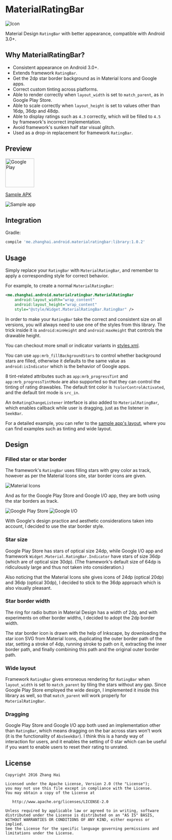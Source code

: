 # MaterialRatingBar

![Icon](sample/src/main/launcher_icon-web.png)

Material Design `RatingBar` with better appearance, compatible with Android 3.0+.

## Why MaterialRatingBar?

- Consistent appearance on Android 3.0+.
- Extends framework `RatingBar`.
- Get the 2dp star border background as in Material Icons and Google apps.
- Correct custom tinting across platforms.
- Able to render correctly when `layout_width` is set to `match_parent`, as in Google Play Store.
- Able to scale correctly when `layout_height` is set to values other than 16dp, 36dp and 48dp.
- Able to display ratings such as `4.3` correctly, which will be filled to `4.5` by framework's incorrect implementation.
- Avoid framework's sunken half star visual glitch.
- Used as a drop-in replacement for framework `RatingBar`.

## Preview

<a href="https://play.google.com/store/apps/details?id=me.zhanghai.android.materialratingbar.sample" target="_blank"><img alt="Google Play" height="90" src="https://play.google.com/intl/en_US/badges/images/generic/en_badge_web_generic.png"/></a>

[Sample APK](//github.com/DreaminginCodeZH/MaterialRatingBar/releases/download/v1.0.2/sample-release.apk)

![Sample app](screenshot/sample_app.jpg)

## Integration

Gradle:

```gradle
compile 'me.zhanghai.android.materialratingbar:library:1.0.2'
```

## Usage

Simply replace your `RatingBar` with `MaterialRatingBar`, and remember to apply a corresponding style for correct behavior.

For example, to create a normal `MaterialRatingBar`:

```xml
<me.zhanghai.android.materialratingbar.MaterialRatingBar
    android:layout_width="wrap_content"
    android:layout_height="wrap_content"
    style="@style/Widget.MaterialRatingBar.RatingBar" />
```

In order to make your `RatingBar` take the correct and consistent size on all versions, you will always need to use one of the styles from this library. The trick inside it is `android:minHeight` and `android:maxHeight` that controls the drawable height.

You can checkout more small or indicator variants in [styles.xml](library/src/main/res/values/styles.xml).

You can use `app:mrb_fillBackgroundStars` to control whether background stars are filled, otherwise it defaults to the same value as `android:isIndicator` which is the behavior of Google apps.

8 tint-related attributes such as `app:mrb_progressTint` and `app:mrb_progressTintMode` are also supported so that they can control the tinting of rating drawables. The default tint color is `?colorControlActivated`, and the default tint mode is `src_in`.

An `OnRatingChangeListener` interface is also added to `MaterialRatingBar`, which enables callback while user is dragging, just as the listener in `SeekBar`.

For a detailed example, you can refer to the [sample app's layout](//github.com/DreaminginCodeZH/MaterialRatingBar/blob/master/sample/src/main/res/layout/main_activity.xml), where you can find examples such as tinting and wide layout.

## Design

### Filled star or star border

The framework's `RatingBar` uses filling stars with grey color as track, however as per the Material Icons site, star border icons are given.

![Material Icons](screenshot/material_icons.png)

And as for the Google Play Store and Google I/O app, they are both using the star borders as track.

![Google Play Store](screenshot/google_play_store.jpg) ![Google I/O](screenshot/google_io.jpg)

With Google's design practice and aesthetic considerations taken into account, I decided to use the star border style.

### Star size

Google Play Store has stars of optical size 24dp, while Google I/O app and framework `Widget.Material.RatingBar.Indicator` have stars of size 36dp (which are of optical size 30dp). (The framework's default size of 64dp is ridiculously large and thus not taken into consideration.)

Also noticing that the Material Icons site gives icons of 24dp (optical 20dp) and 36dp (optical 30dp), I decided to stick to the 36dp approach which is also visually pleasant.

### Star border width

The ring for radio button in Material Design has a width of 2dp, and with experiments on other border widths, I decided to adopt the 2dp border width.

The star border icon is drawn with the help of Inkscape, by downloading the star icon SVG from Material Icons, duplicating the outer border path of the star, setting a stroke of 4dp, running stroke to path on it, extracting the inner border path, and finally combining this path and the original outer border path.

### Wide layout

Framework `RatingBar` gives erroneous rendering for `RatingBar` when `layout_width` is set to `match_parent` by tiling the stars without any gap. Since Google Play Store employed the wide design, I implemented it inside this library as well, so that `match_parent` will work properly for `MaterialRatingBar`.

### Dragging

Google Play Store and Google I/O app both used an implementation other than `RatingBar`, which means dragging on the bar across stars won't work (it is the functionality of `AbsSeekBar`). I think this is a handy way of interaction for users, and it enables the setting of 0 star which can be useful if you want to enable users to reset their rating to unrated.

## License

    Copyright 2016 Zhang Hai

    Licensed under the Apache License, Version 2.0 (the "License");
    you may not use this file except in compliance with the License.
    You may obtain a copy of the License at

       http://www.apache.org/licenses/LICENSE-2.0

    Unless required by applicable law or agreed to in writing, software
    distributed under the License is distributed on an "AS IS" BASIS,
    WITHOUT WARRANTIES OR CONDITIONS OF ANY KIND, either express or implied.
    See the License for the specific language governing permissions and
    limitations under the License.
